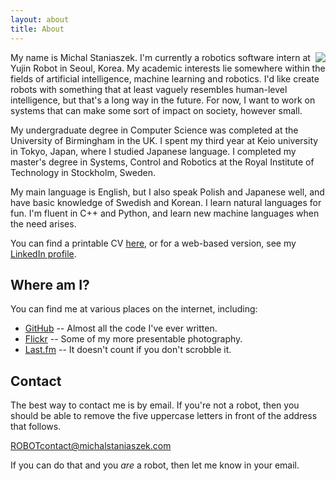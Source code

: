 ```yaml
---
layout: about
title: About
---
```

<img src="../img/face.jpg" align="right"/>

My name is Michal Staniaszek. I'm currently a robotics software intern at Yujin
Robot in Seoul, Korea. My academic interests lie somewhere within the fields of
artificial intelligence, machine learning and robotics. I'd like create robots
with something that at least vaguely resembles human-level intelligence, but
that's a long way in the future. For now, I want to work on systems that can
make some sort of impact on society, however small.

My undergraduate degree in Computer Science was completed
at the University of Birmingham in the UK. I spent my third year at Keio
university in Tokyo, Japan, where I studied Japanese language. I completed my
master's degree in Systems, Control and Robotics at the Royal Institute of
Technology in Stockholm, Sweden.

My main language is English, but I also speak Polish and Japanese well, and have
basic knowledge of Swedish and Korean. I learn natural languages for fun. I'm
fluent in C++ and Python, and learn new machine languages when the need arises.


You can find a printable CV
[here](https://github.com/heuristicus/cv/blob/master/michal_staniaszek_cv.pdf?raw=true), or for a
web-based version, see my [LinkedIn
profile](http://www.linkedin.com/profile/view?id=236650527).

## Where am I?
You can find me at various places on the internet, including:

- [GitHub](https://github.com/heuristicus) -- Almost all the code I've ever
  written.
- [Flickr](http://www.flickr.com/photos/mstaniaszek/) -- Some of my more
  presentable photography.
- [Last.fm](http://www.last.fm/user/nitre) -- It doesn't count if you don't
  scrobble it.

## Contact
The best way to contact me is by email. If you're not a robot, then you
should be able to remove the five uppercase letters in front of the address that
follows.

ROBOTcontact@michalstaniaszek.com

If you can do that and you _are_ a robot, then let me know in your email.
